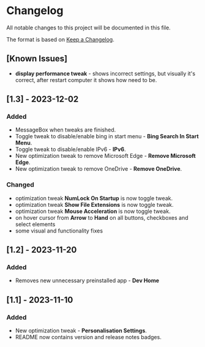 # Changelog

All notable changes to this project will be documented in this file.

The format is based on [Keep a Changelog](https://keepachangelog.com/en/1.1.0/).

## [Known Issues]

- **display performance tweak** - shows incorrect settings, but visually it's correct, after restart computer it shows how need to be.


## [1.3] - 2023-12-02

### Added

- MessageBox when tweaks are finished.
- Toggle tweak to disable/enable bing in start menu  - **Bing Search In Start Menu**.
- Toggle tweak to disable/enable IPv6 - **IPv6**.
- New optimization tweak to remove Microsoft Edge - **Remove Microsoft Edge**.
- New optimization tweak to remove OneDrive - **Remove OneDrive**.

### Changed

- optimization tweak **NumLock On Startup** is now toggle tweak.
- optimization tweak **Show File Extensions** is now toggle tweak.
- optimization tweak **Mouse Acceleration** is now toggle tweak.
- on hover cursor from **Arrow** to **Hand** on all buttons, checkboxes and select elements 
- some visual and functionality fixes

## [1.2] - 2023-11-20

### Added

- Removes new unnecessary preinstalled app - **Dev Home**

## [1.1] - 2023-11-10

### Added

- New optimization tweak - **Personalisation Settings**.
- README now contains version and release notes badges.
